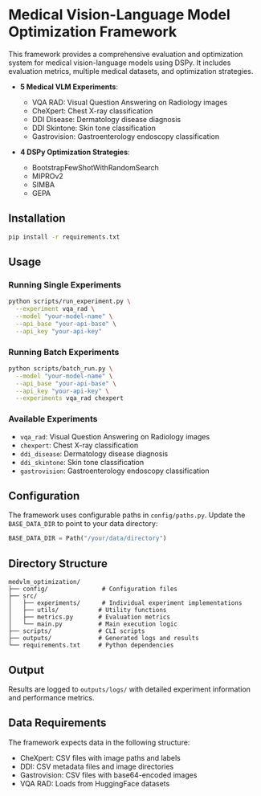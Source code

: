 # Medical Vision-Language Model Optimization Framework

This framework provides a comprehensive evaluation and optimization system for medical vision-language models using DSPy. It includes evaluation metrics, multiple medical datasets, and optimization strategies.


- **5 Medical VLM Experiments**:
  - VQA RAD: Visual Question Answering on Radiology images
  - CheXpert: Chest X-ray classification
  - DDI Disease: Dermatology disease diagnosis
  - DDI Skintone: Skin tone classification
  - Gastrovision: Gastroenterology endoscopy classification

- **4 DSPy Optimization Strategies**:
  - BootstrapFewShotWithRandomSearch
  - MIPROv2
  - SIMBA
  - GEPA

## Installation

```bash
pip install -r requirements.txt
```

## Usage

### Running Single Experiments

```bash
python scripts/run_experiment.py \
  --experiment vqa_rad \
  --model "your-model-name" \
  --api_base "your-api-base" \
  --api_key "your-api-key"
```

### Running Batch Experiments

```bash
python scripts/batch_run.py \
  --model "your-model-name" \
  --api_base "your-api-base" \
  --api_key "your-api-key" \
  --experiments vqa_rad chexpert
```

### Available Experiments

- `vqa_rad`: Visual Question Answering on Radiology images
- `chexpert`: Chest X-ray classification
- `ddi_disease`: Dermatology disease diagnosis
- `ddi_skintone`: Skin tone classification
- `gastrovision`: Gastroenterology endoscopy classification

## Configuration

The framework uses configurable paths in `config/paths.py`. Update the `BASE_DATA_DIR` to point to your data directory:

```python
BASE_DATA_DIR = Path("/your/data/directory")
```

## Directory Structure

```
medvlm_optimization/
├── config/               # Configuration files
├── src/
│   ├── experiments/      # Individual experiment implementations
│   ├── utils/           # Utility functions
│   ├── metrics.py       # Evaluation metrics
│   └── main.py          # Main execution logic
├── scripts/             # CLI scripts
├── outputs/             # Generated logs and results
└── requirements.txt     # Python dependencies
```

## Output

Results are logged to `outputs/logs/` with detailed experiment information and performance metrics.

## Data Requirements

The framework expects data in the following structure:
- CheXpert: CSV files with image paths and labels
- DDI: CSV metadata files and image directories
- Gastrovision: CSV files with base64-encoded images
- VQA RAD: Loads from HuggingFace datasets